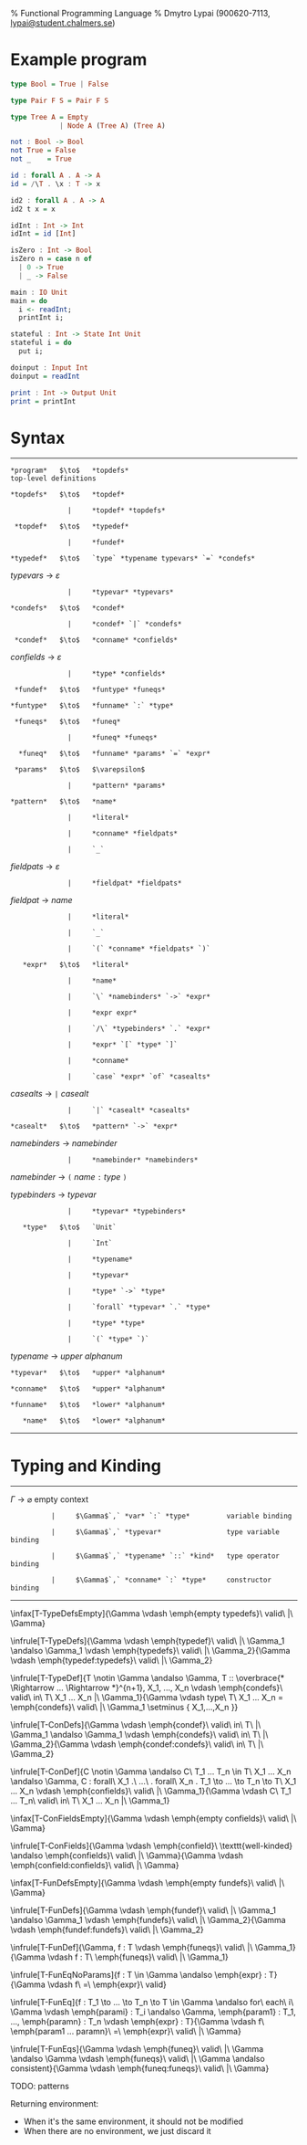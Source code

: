 % Functional Programming Language
% Dmytro Lypai (900620-7113, lypai@student.chalmers.se)

Example program
===============

```haskell
type Bool = True | False

type Pair F S = Pair F S

type Tree A = Empty
            | Node A (Tree A) (Tree A)

not : Bool -> Bool
not True = False
not _    = True

id : forall A . A -> A
id = /\T . \x : T -> x

id2 : forall A . A -> A
id2 t x = x

idInt : Int -> Int
idInt = id [Int]

isZero : Int -> Bool
isZero n = case n of
  | 0 -> True
  | _ -> False

main : IO Unit
main = do
  i <- readInt;
  printInt i;

stateful : Int -> State Int Unit
stateful i = do
  put i;

doinput : Input Int
doinput = readInt

print : Int -> Output Unit
print = printInt

```

Syntax
======

-------------  -------  --------------------------------------------------  -------------------------------
    *program*   $\to$   *topdefs*                                           top-level definitions

    *topdefs*   $\to$   *topdef*

                  |     *topdef* *topdefs*

     *topdef*   $\to$   *typedef*

                  |     *fundef*

    *typedef*   $\to$   `type` *typename typevars* `=` *condefs*

   *typevars*   $\to$   $\varepsilon$

                  |     *typevar* *typevars*

    *condefs*   $\to$   *condef*

                  |     *condef* `|` *condefs*

     *condef*   $\to$   *conname* *confields*

  *confields*   $\to$   $\varepsilon$

                  |     *type* *confields*

     *fundef*   $\to$   *funtype* *funeqs*

    *funtype*   $\to$   *funname* `:` *type*

     *funeqs*   $\to$   *funeq*

                  |     *funeq* *funeqs*

      *funeq*   $\to$   *funname* *params* `=` *expr*

     *params*   $\to$   $\varepsilon$

                  |     *pattern* *params*

    *pattern*   $\to$   *name*

                  |     *literal*

                  |     *conname* *fieldpats*

                  |     `_`

  *fieldpats*   $\to$   $\varepsilon$

                  |     *fieldpat* *fieldpats*

   *fieldpat*   $\to$   *name*

                  |     *literal*

                  |     `_`

                  |     `(` *conname* *fieldpats* `)`

       *expr*   $\to$   *literal*

                  |     *name*

                  |     `\` *namebinders* `->` *expr*

                  |     *expr expr*

                  |     `/\` *typebinders* `.` *expr*

                  |     *expr* `[` *type* `]`

                  |     *conname*

                  |     `case` *expr* `of` *casealts*

   *casealts*   $\to$   `|` *casealt*

                  |     `|` *casealt* *casealts*

    *casealt*   $\to$   *pattern* `->` *expr*

*namebinders*   $\to$   *namebinder*

                  |     *namebinder* *namebinders*

 *namebinder*   $\to$   `(` *name* `:` *type* `)`

*typebinders*   $\to$   *typevar*

                  |     *typevar* *typebinders*

       *type*   $\to$   `Unit`

                  |     `Int`

                  |     *typename*

                  |     *typevar*

                  |     *type* `->` *type*

                  |     `forall` *typevar* `.` *type*

                  |     *type* *type*

                  |     `(` *type* `)`

   *typename*   $\to$   *upper* *alphanum*

    *typevar*   $\to$   *upper* *alphanum*

    *conname*   $\to$   *upper* *alphanum*

    *funname*   $\to$   *lower* *alphanum*

       *name*   $\to$   *lower* *alphanum*
-------------  -------  --------------------------------------------------  -------------------------------

Typing and Kinding
==================

---------  -------  -----------------------------------  -----------------------
 $\Gamma$   $\to$   $\varnothing$                        empty context

              |     $\Gamma$`,` *var* `:` *type*         variable binding

              |     $\Gamma$`,` *typevar*                type variable binding

              |     $\Gamma$`,` *typename* `::` *kind*   type operator binding

              |     $\Gamma$`,` *conname* `:` *type*     constructor binding
---------  -------  -----------------------------------  -----------------------

\infax[T-TypeDefsEmpty]{\Gamma \vdash \emph{empty typedefs}\ valid\ |\ \Gamma}

\infrule[T-TypeDefs]{\Gamma \vdash \emph{typedef}\ valid\ |\ \Gamma_1 \andalso \Gamma_1 \vdash \emph{typedefs}\ valid\ |\ \Gamma_2}{\Gamma \vdash \emph{typedef:typedefs}\ valid\ |\ \Gamma_2}

\infrule[T-TypeDef]{T \notin \Gamma \andalso \Gamma, T :: \overbrace{* \Rightarrow ... \Rightarrow *}^{n+1}, X_1, ..., X_n \vdash \emph{condefs}\ valid\ in\ T\ X_1 ... X_n |\ \Gamma_1}{\Gamma \vdash type\ T\ X_1 ... X_n = \emph{condefs}\ valid\ |\ \Gamma_1 \setminus \{ X_1,...,X_n \}}

\infrule[T-ConDefs]{\Gamma \vdash \emph{condef}\ valid\ in\ T\ |\ \Gamma_1 \andalso \Gamma_1 \vdash \emph{condefs}\ valid\ in\ T\ |\ \Gamma_2}{\Gamma \vdash \emph{condef:condefs}\ valid\ in\ T\ |\ \Gamma_2}

\infrule[T-ConDef]{C \notin \Gamma \andalso C\ T_1 ... T_n \in T\ X_1 ... X_n \andalso \Gamma, C : forall\ X_1 .\ ...\ . forall\ X_n . T_1 \to ... \to T_n \to T\ X_1 ... X_n \vdash \emph{confields}\ valid\ |\ \Gamma_1}{\Gamma \vdash C\ T_1 ... T_n\ valid\ in\ T\ X_1 ... X_n |\ \Gamma_1}

\infax[T-ConFieldsEmpty]{\Gamma \vdash \emph{empty confields}\ valid\ |\ \Gamma}

\infrule[T-ConFields]{\Gamma \vdash \emph{confield}\ \texttt{well-kinded} \andalso \emph{confields}\ valid\ |\ \Gamma}{\Gamma \vdash \emph{confield:confields}\ valid\ |\ \Gamma}

\infax[T-FunDefsEmpty]{\Gamma \vdash \emph{empty fundefs}\ valid\ |\ \Gamma}

\infrule[T-FunDefs]{\Gamma \vdash \emph{fundef}\ valid\ |\ \Gamma_1 \andalso \Gamma_1 \vdash \emph{fundefs}\ valid\ |\ \Gamma_2}{\Gamma \vdash \emph{fundef:fundefs}\ valid\ |\ \Gamma_2}

\infrule[T-FunDef]{\Gamma, f : T \vdash \emph{funeqs}\ valid\ |\ \Gamma_1}{\Gamma \vdash f : T\ \emph{funeqs}\ valid\ |\ \Gamma_1}

\infrule[T-FunEqNoParams]{f : T \in \Gamma \andalso \emph{expr} : T}{\Gamma \vdash f\ =\ \emph{expr}\ valid}

\infrule[T-FunEq]{f : T_1 \to ... \to T_n \to T \in \Gamma \andalso for\ each\ i\ \Gamma \vdash \emph{parami} : T_i \andalso \Gamma, \emph{param1} : T_1, ..., \emph{paramn} : T_n \vdash \emph{expr} : T}{\Gamma \vdash f\ \emph{param1 ... paramn}\ =\ \emph{expr}\ valid\ |\ \Gamma}

\infrule[T-FunEqs]{\Gamma \vdash \emph{funeq}\ valid\ |\ \Gamma \andalso \Gamma \vdash \emph{funeqs}\ valid\ |\ \Gamma \andalso consistent}{\Gamma \vdash \emph{funeq:funeqs}\ valid\ |\ \Gamma}

TODO: patterns

Returning environment:

* When it's the same environment, it should not be modified
* When there are no environment, we just discard it

